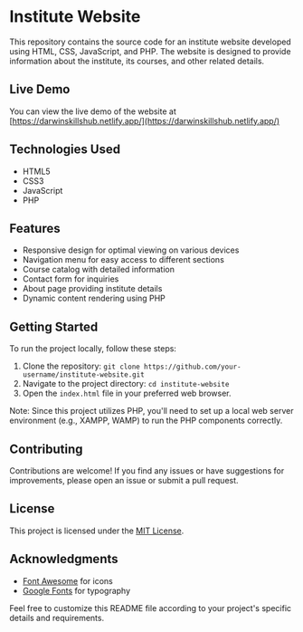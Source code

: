 # Institute Website

This repository contains the source code for an institute website developed using HTML, CSS, JavaScript, and PHP. The website is designed to provide information about the institute, its courses, and other related details.

## Live Demo

You can view the live demo of the website at [https://darwinskillshub.netlify.app/](https://darwinskillshub.netlify.app/)

## Technologies Used

- HTML5
- CSS3
- JavaScript
- PHP

## Features

- Responsive design for optimal viewing on various devices
- Navigation menu for easy access to different sections
- Course catalog with detailed information
- Contact form for inquiries
- About page providing institute details
- Dynamic content rendering using PHP

## Getting Started

To run the project locally, follow these steps:

1. Clone the repository: `git clone https://github.com/your-username/institute-website.git`
2. Navigate to the project directory: `cd institute-website`
3. Open the `index.html` file in your preferred web browser.

Note: Since this project utilizes PHP, you'll need to set up a local web server environment (e.g., XAMPP, WAMP) to run the PHP components correctly.

## Contributing

Contributions are welcome! If you find any issues or have suggestions for improvements, please open an issue or submit a pull request.

## License

This project is licensed under the [MIT License](LICENSE).

## Acknowledgments

- [Font Awesome](https://fontawesome.com/) for icons
- [Google Fonts](https://fonts.google.com/) for typography

Feel free to customize this README file according to your project's specific details and requirements.
